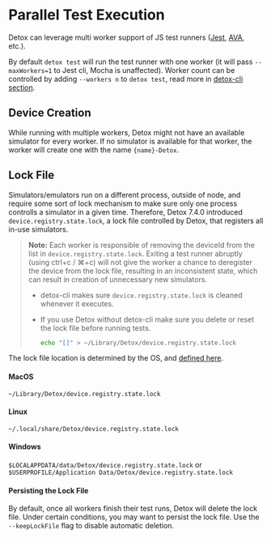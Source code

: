 # Parallel Test Execution
Detox can leverage multi worker support of JS test runners ([Jest](http://jestjs.io/docs/en/cli#maxworkers-num), [AVA](https://github.com/avajs/ava#process-isolation), etc.).

By default `detox test` will run the test runner with one worker (it will pass `--maxWorkers=1` to Jest cli, Mocha is unaffected). Worker count can be controlled by adding `--workers n` to `detox test`, read more in [detox-cli section](APIRef.DetoxCLI.md#test).

## Device Creation
While running with multiple workers, Detox might not have an available simulator for every worker.
If no simulator is available for that worker, the worker will create one with the name `{name}-Detox`.

## Lock File
Simulators/emulators run on a different process, outside of node, and require some sort of lock mechanism to make sure only one process controlls a simulator in a given time. Therefore, Detox 7.4.0 introduced `device.registry.state.lock`, a lock file controlled by Detox, that registers all in-use simulators.

> **Note:** Each worker is responsible of removing the deviceId from the list in `device.registry.state.lock`. Exiting a test runner abruptly (using ctrl+c / ⌘+c) will not give the worker a chance to deregister the device from the lock file, resulting in an inconsistent state, which can result in creation of unnecessary new simulators. 
>
>* detox-cli makes sure `device.registry.state.lock` is cleaned whenever it executes.
>* If you use Detox without detox-cli make sure you delete or reset the lock file before running tests.
>
>	```sh
>	echo "[]" > ~/Library/Detox/device.registry.state.lock
>	```
>

The lock file location is determined by the OS, and [defined here](https://github.com/wix/detox/blob/master/detox/src/utils/appdatapath.js).

#### MacOS
`~/Library/Detox/device.registry.state.lock`
#### Linux
`~/.local/share/Detox/device.registry.state.lock`
#### Windows
`$LOCALAPPDATA/data/Detox/device.registry.state.lock`
or
`$USERPROFILE/Application Data/Detox/device.registry.state.lock`

#### Persisting the Lock File

By default, once all workers finish their test runs, Detox will delete the lock file. Under certain conditions, you may want to persist the lock file. Use the `--keepLockFile` flag to disable automatic deletion.
